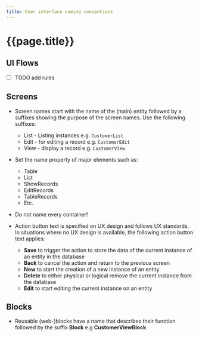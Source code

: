 ```yaml
---
title: User interface naming conventions
---
```


# {{page.title}}

## UI Flows

* [ ] TODO add rules

## Screens

* Screen names start with the name of the (main) entity followed by a suffixes showing the purpose of the screen names. Use the following suffixes:
    * List - Listing instances e.g. `CustomerList`
    * Edit - for editing a record e.g. `CustomerEdit`
    * View - display a record e.g. `CustomerView`

* Set the name property of major elements such as:
    * Table
    * List
    * ShowRecords
    * EditRecords
    * TableRecords
    * Etc.
* Do not name every container!
* Action button text is specified on UX design and follows UX standards. In situations where no UX design is available, the following action button text applies:
    * **Save** to trigger the action to store the data of the current instance of an entity in the database
    * **Back** to cancel the action and return to the previous screen
    * **New** to start the creation of a new instance of an entity
    * **Delete** to either physical or logical remove the current instance from the database
    * **Edit** to start editing the current instance on an entity

## Blocks

* Reusable (web-)blocks have a name that describes their function followed by the suffix **Block** e.g **CustomerViewBlock**
